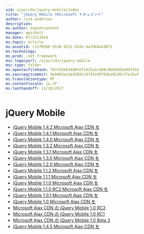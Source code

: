 ```yaml
---
uid: ajax/cdn/jquery-mobile/index
title: "jQuery Mobile |Microsoft ドキュメント"
author: rick-anderson
description: 
ms.author: aspnetcontent
manager: wpickett
ms.date: 07/23/2014
ms.topic: article
ms.assetid: c13785b6-5538-4511-92de-4afdb4a1d0f1
ms.technology: 
ms.prod: .net-framework
msc.legacyurl: /ajax/cdn/jquery-mobile
msc.type: folder
ms.openlocfilehash: 703fd2b034d07ef1425a1c9d8c9b01b92d497d1b
ms.sourcegitcommit: 9a9483aceb34591c97451997036a9120c3fe2baf
ms.translationtype: MT
ms.contentlocale: ja-JP
ms.lasthandoff: 11/10/2017
---
```

<a name="jquery-mobile"></a>jQuery Mobile
====================
- [jQuery Mobile 1.4.2 Microsoft Ajax CDN を](cdnjquerymobile142.md)
- [jQuery Mobile 1.4.1 Microsoft Ajax CDN を](cdnjquerymobile141.md)
- [jQuery Mobile 1.4.0 Microsoft Ajax CDN を](cdnjquerymobile140.md)
- [jQuery Mobile 1.3.2 Microsoft Ajax CDN を](cdnjquerymobile132.md)
- [jQuery Mobile 1.3.1 Microsoft Ajax CDN を](cdnjquerymobile131.md)
- [jQuery Mobile 1.3.0 Microsoft Ajax CDN を](cdnjquerymobile130.md)
- [jQuery Mobile 1.2.0 Microsoft Ajax CDN を](cdnjquerymobile120.md)
- [jQuery Mobile 1.1.2 Microsoft Ajax CDN を](cdnjquerymobile112.md)
- [jQuery Mobile 1.1.1 Microsoft Ajax CDN を](cdnjquerymobile111.md)
- [jQuery Mobile 1.1.0 Microsoft Ajax CDN を](cdnjquerymobile110.md)
- [jQuery Mobile 1.1.0 RC2 Microsoft Ajax CDN を](cdnjquerymobile110rc2.md)
- [jQuery Mobile 1.0.1 Microsoft Ajax CDN を](cdnjquerymobile101.md)
- [jQuery Mobile 1.0 Microsoft Ajax CDN を](cdnjquerymobile10.md)
- [Microsoft Ajax CDN の jQuery Mobile 1.0 RC2](cdnjquerymobile10rc2.md)
- [Microsoft Ajax CDN の jQuery Mobile 1.0 RC1](cdnjquerymobile10rc1.md)
- [Microsoft Ajax CDN の jQuery Mobile 1.0 Beta 3](cdnjquerymobile10b3.md)
- [jQuery Mobile 1.4.5 Microsoft Ajax CDN を](cdnjquerymobile145.md)
